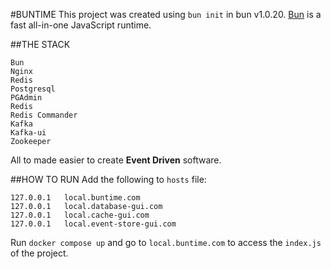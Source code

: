 #BUNTIME
This project was created using `bun init` in bun v1.0.20. [Bun](https://bun.sh) is a fast all-in-one JavaScript runtime.

##THE STACK
```
Bun
Nginx
Redis
Postgresql
PGAdmin
Redis
Redis Commander
Kafka
Kafka-ui
Zookeeper 
```

All to made easier to create **Event Driven** software.


##HOW TO RUN
Add the following to ```hosts``` file:

```
127.0.0.1   local.buntime.com
127.0.0.1   local.database-gui.com
127.0.0.1   local.cache-gui.com
127.0.0.1   local.event-store-gui.com
```

Run ```docker compose up``` and go to ```local.buntime.com``` to access the ```index.js``` of the project.